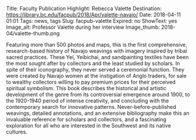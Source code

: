 Title: Faculty Publication Highlight: Rebecca Valette 
Destination: https://library.bc.edu/facpub/2018/Apr/valette-navajo/
Date: 2018-04-11 01:01 
Tags: news, tags 
Slug: facpub-valette
Expired: no
ShowText: yes
Image_alt: Professor Valette during her interview
Image_thumb: 2018-04/valette-thumb.png

Featuring more than 500 photos and maps, this is the first comprehensive, research-based history of Navajo weavings with imagery inspired by tribal sacred practices. These Yei, Yeibichai, and sandpainting textiles have been the most sought after by collectors and the least studied by scholars. In spite of their iconography, they never served a ceremonial function. They were created by Navajo women at the instigation of Anglo traders, for sale to wealthy collectors willing to pay premium prices for their perceived spiritual symbolism. This book describes the historical and artistic development of the genre from its controversial emergence around 1900, to the 1920-1940 period of intense creativity, and concluding with the contemporary search for innovative patterns. Never-before-published weavings, detailed annotations, and an extensive bibliography make this an invaluable reference for scholars and collectors, and a fascinating exploration for all who are interested in the Southwest and its native cultures.
